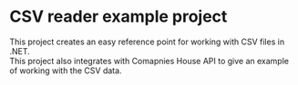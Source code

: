# CSV reader example project
This project creates an easy reference point for working with CSV files in .NET.\
This project also integrates with Comapnies House API to give an example of working with the CSV data.
